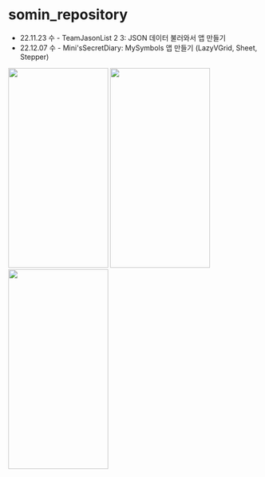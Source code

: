 # somin_repository
- 22.11.23 수 - TeamJasonList 2 3: JSON 데이터 불러와서 앱 만들기
- 22.12.07 수 - Mini'sSecretDiary: MySymbols 앱 만들기 (LazyVGrid, Sheet, Stepper)
<div>
<img src="https://user-images.githubusercontent.com/114223423/206182811-8c6f92a4-a055-44a2-82b0-6a2b1561af28.png" width="200" height="400">
<img src="https://user-images.githubusercontent.com/114223423/206182936-58c2a646-52b4-4b9b-9752-02d94d2536b3.png" width="200" height="400">
<img src="https://user-images.githubusercontent.com/114223423/206182966-de97bdd3-6616-431d-becb-d0b33baeab42.png" width="200" height="400">
</div>

